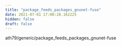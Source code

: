 ```yaml
---
title: "package_feeds_packages_gnunet-fuse"
date: 2021-07-01 17:00:28.162225
hidden: false
draft: false
---
```


ath79/generic/package_feeds_packages_gnunet-fuse

